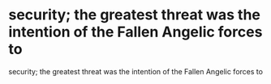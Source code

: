 # security; the greatest threat was the intention of the Fallen Angelic forces to

security; the greatest threat was the intention of the Fallen Angelic forces to